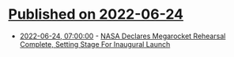 # [Published on 2022-06-24](index.md)

* [2022-06-24, 07:00:00](https://science.slashdot.org/story/22/06/23/2145251/nasa-declares-megarocket-rehearsal-complete-setting-stage-for-inaugural-launch?utm_source=rss1.0mainlinkanon&utm_medium=feed) - [NASA Declares Megarocket Rehearsal Complete, Setting Stage For Inaugural Launch](https://science.slashdot.org/story/22/06/23/2145251/nasa-declares-megarocket-rehearsal-complete-setting-stage-for-inaugural-launch?utm_source=rss1.0mainlinkanon&utm_medium=feed)
